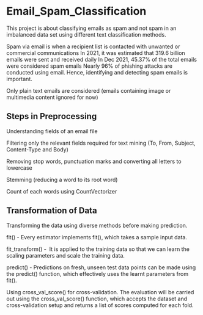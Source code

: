 # Email_Spam_Classification
This project is about classifying emails as spam and not spam in an imbalanced data set using different text classification methods. 


Spam via email is when a recipient list is contacted with unwanted or commercial communications
In 2021, it was estimated that 319.6 billion emails were sent and received daily
In Dec 2021, 45.37% of the total emails were considered spam emails
Nearly 96% of phishing attacks are conducted using email. Hence, identifying and detecting spam emails is important. 

Only plain text emails are considered (emails containing image or multimedia content ignored for now)

## Steps in Preprocessing


Understanding fields of an email file

Filtering only the relevant fields required for text mining (To, From, Subject, Content-Type and Body)

Removing stop words, punctuation marks and converting all letters to lowercase

Stemming (reducing a word to its root word)

Count of each words using CountVectorizer

## Transformation of Data
Transforming the data using diverse methods before making prediction.

fit() - Every estimator implements fit(), which takes a sample input data.

fit_transform() -  It is applied to the training data so that we can learn the scaling parameters and scale the training data.

predict() - Predictions on fresh, unseen test data points can be made using the predict() function, which effectively uses the learnt parameters from fit().

Using cross_val_score() for cross-validation. The evaluation will be carried out using the cross_val_score() function, which accepts the dataset and cross-validation setup and returns a list of scores computed for each fold.



